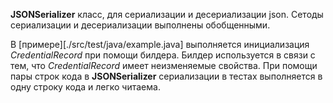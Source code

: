 **JSONSerializer** класс, для сериализации и десериализации json. Сетоды сериализации и десериализации выполнены обобщенными.

В [примере][./src/test/java/example.java] выполняется инициализация _CredentialRecord_ при помощи билдера. Билдер используется в связи с тем, что _CredentialRecord_ имеет неизменяемые свойства.
При помощи пары строк кода в **JSONSerializer** сериализации в тестах выполняется в одну строку кода и легко читаема.